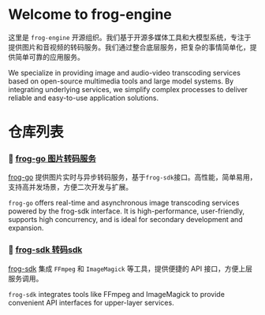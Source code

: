 # Welcome to frog-engine
这里是 `frog-engine` 开源组织。我们基于开源多媒体工具和大模型系统，专注于提供图片和音视频的转码服务。我们通过整合底层服务，把复杂的事情简单化，提供简单可靠的应用服务。

We specialize in providing image and audio-video transcoding services based on open-source multimedia tools and large model systems. By integrating underlying services, we simplify complex processes to deliver reliable and easy-to-use application solutions.

<!--

**Here are some ideas to get you started:**

🙋‍♀️ A short introduction - what is your organization all about?
🌈 Contribution guidelines - how can the community get involved?
👩‍💻 Useful resources - where can the community find your docs? Is there anything else the community should know?
🍿 Fun facts - what does your team eat for breakfast?
🧙 Remember, you can do mighty things with the power of [Markdown](https://docs.github.com/github/writing-on-github/getting-started-with-writing-and-formatting-on-github/basic-writing-and-formatting-syntax)
-->


# 仓库列表

### 🍿 [frog-go 图片转码服务](https://github.com/frog-engine/frog-go) 
[frog-go](https://github.com/frog-engine/frog-go) 提供图片实时与异步转码服务，基于`frog-sdk`接口。高性能，简单易用，支持高并发场景，方便二次开发与扩展。

`frog-go` offers real-time and asynchronous image transcoding services powered by the frog-sdk interface. It is high-performance, user-friendly, supports high concurrency, and is ideal for secondary development and expansion.


### 🌈 [frog-sdk 转码sdk](https://github.com/frog-engine/frog-sdk)
[frog-sdk](https://github.com/frog-engine/frog-sdk) 集成 `FFmpeg` 和 `ImageMagick` 等工具，提供便捷的 API 接口，方便上层服务调用。

`frog-sdk` integrates tools like FFmpeg and ImageMagick to provide convenient API interfaces for upper-layer services.
